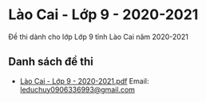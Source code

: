 # Lào Cai - Lớp 9 - 2020-2021

Đề thi dành cho lớp Lớp 9 tỉnh Lào Cai năm 2020-2021

## Danh sách đề thi

- [Lào Cai - Lớp 9 - 2020-2021.pdf](Lào%20Cai%20-%20Lớp%209%20-%202020-2021.pdf)
Email: leduchuy0906336993@gmail.com

